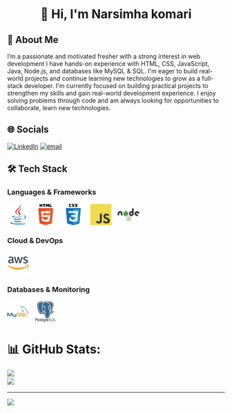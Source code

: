 <div align="center">
  <h1>👋 Hi, I'm Narsimha komari </h1>
</div>

## 🚀 About Me

I’m a passionate and motivated fresher with a strong interest in web development
I have hands-on experience with HTML, CSS, JavaScript, Java, Node.js, and databases like MySQL & SQL.
I'm eager to build real-world projects and continue learning new technologies to grow as a full-stack developer.
I'm currently focused on building practical projects to strengthen my skills and gain real-world development experience. I enjoy solving problems through code and am always looking for opportunities to collaborate, learn new technologies.

## 🌐 Socials

[![LinkedIn](https://img.shields.io/badge/LinkedIn-%230077B5.svg?logo=linkedin&logoColor=white)](https://www.linkedin.com/in/knarsimha) [![email](https://img.shields.io/badge/Email-D14836?logo=gmail&logoColor=white)](mailto:krayudu98@gmail.com) 

## 🛠️ Tech Stack

### **Languages & Frameworks**
<p align="left">
  <img src="https://raw.githubusercontent.com/devicons/devicon/master/icons/java/java-original.svg" alt="java" width="50" height="50" style="margin-right:10px"/>
  <img src="https://raw.githubusercontent.com/devicons/devicon/master/icons/html5/html5-original-wordmark.svg" alt="html5" width="50" height="50" style="margin-right:10px"/>
  <img src="https://raw.githubusercontent.com/devicons/devicon/master/icons/css3/css3-original-wordmark.svg" alt="css3" width="50" height="50" style="margin-right:10px"/>
   <img src="https://raw.githubusercontent.com/devicons/devicon/master/icons/javascript/javascript-original.svg" alt="javascript" width="50" height="50" style="margin-right:10px"/>
  <img src="https://raw.githubusercontent.com/devicons/devicon/master/icons/nodejs/nodejs-original-wordmark.svg" alt="nodejs" width="50" height="50" style="margin-right:10px"/>
  
</p>

### **Cloud & DevOps**
<p align="left">
  <img src="https://raw.githubusercontent.com/devicons/devicon/master/icons/amazonwebservices/amazonwebservices-original-wordmark.svg" alt="aws" width="50" height="50" style="margin-right:10px"/>
</p>

### **Databases & Monitoring**
<p align="left">
  <img src="https://raw.githubusercontent.com/devicons/devicon/master/icons/mysql/mysql-original-wordmark.svg" alt="mysql" width="50" height="50" style="margin-right:10px"/>
  <img src="https://raw.githubusercontent.com/devicons/devicon/master/icons/postgresql/postgresql-original-wordmark.svg" alt="postgresql" width="50" height="50" style="margin-right:10px"/>
  
</p>


# 📊 GitHub Stats:
![](https://github-readme-stats.vercel.app/api?username=Narsimha-komari&theme=dark&hide_border=false&include_all_commits=false&count_private=false)<br/>
![](https://github-readme-stats.vercel.app/api/top-langs/?username=Narsimha-komari&theme=dark&hide_border=false&include_all_commits=false&count_private=false&layout=compact)

---
[![](https://visitcount.itsvg.in/api?id=Narsimha-komari&icon=0&color=0)](https://visitcount.itsvg.in)

<!-- Proudly created with GPRM ( https://gprm.itsvg.in ) -->

